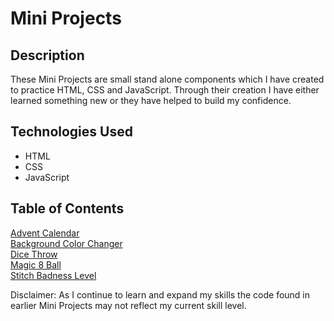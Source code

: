 # Mini Projects

## Description

These Mini Projects are small stand alone components which I have created to practice HTML, CSS and JavaScript. Through their creation I have either learned something new or they have helped to build my confidence.


## Technologies Used

* HTML
* CSS
* JavaScript

## Table of Contents

[Advent Calendar](https://github.com/M5FGN/mini_projects/tree/master/Advent_Calendar)<br>
[Background Color Changer](https://github.com/M5FGN/mini_projects/tree/master/background_color_changer)<br>
[Dice Throw]()<br>
[Magic 8 Ball](https://github.com/M5FGN/mini_projects/tree/master/Magic_Eight_Ball)<br>
[Stitch Badness Level](https://github.com/M5FGN/mini_projects/tree/master/Stitch_Badness_Level)<br>

Disclaimer: As I continue to learn and expand my skills the code found in earlier Mini Projects may not reflect my current skill level.
